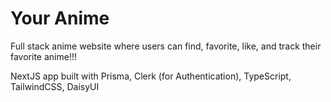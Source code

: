<h1>Your Anime</h1>

Full stack anime website where users can find, favorite, like, and track their favorite anime!!!

NextJS app built with Prisma, Clerk (for Authentication), TypeScript, TailwindCSS, DaisyUI




